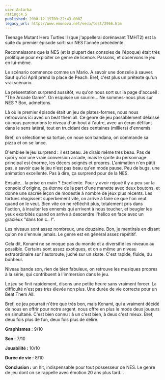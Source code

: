 ```yaml
---
user:Antarka
rating:4.5
published: 2008-12-19T09:22:43.000Z
legacy_url: http://www.emunova.net/veda/test/2966.htm
---
```

Teenage Mutant Hero Turtles II (que j'appellerai dorénavant TMHT2) est la suite du premier épisode sorti sur NES l'année précédente.  

  

Reconnaissons que la NES (et la plupart des consoles de l'époque) était très prolifique pour exploiter ce genre de licence. Passons, et observons le jeu en lui-même.  

  

Le scénario commence comme un Mario. A savoir une donzelle à sauver. Sauf qu'ici April prend la place de Peach. Bref, c'est plus un prétexte qu'un vrai scénario.  

  

La présentation surprend aussitôt, vu qu'on nous sort sur la page d'accueil : "The Arcade Game". On esquisse un sourire... Ne sommes-nous plus sur NES ? Bon, admettons.  

  

Là où le premier épisode était un jeu de plates-formes, nous nous retrouvons ici avec un beat them all. Ce genre de jeu passablement délaissé où nous parcourions le niveau d'un bout à l'autre, avec un écran défilant dans le sens latéral, tout en trucidant des centaines (milliers) d'ennemis.  

  

Bref, on sélectionne sa tortue, on noue son bandana, on commande sa pizza et on se lance.  

  

D'emblée le jeu surprend : il est beau. Je dirais même très beau. Pas de quoi y voir une vraie conversion arcade, mais le sprite du personnage principal est énorme, les décors soignés et propres. L'animation n'en pâtit pas, à savoir que le jeu n'est pas beau qu'en mode pause. Peu de bugs, une animation excellente. Pas à dire, ça surprend pour de la NES.  

  

Ensuite... la prise en main ? Excellente. Pour y avoir rejoué il y a peu sur la console d'origine, ça étonne de la part d'une manette avec deux boutons, et donne une sacrée leçon de modestie à nombre de jeux plus récents. Les tortues réagissent superbement vite, on arrive à faire ce que l'on veut quand on le veut. Bien vite on ne réfléchit plus, totalement pris dans l'action, à insulter les ennemis qui arrivent à nous toucher, et beugler les yeux exorbités quand on arrive à descendre l'hélico en face avec un gracieux "dans ton c.. !".  

  

Les niveaux sont assez nombreux, une douzaine. Bon, je mentirais en disant qu'on ne s'ennuie jamais. Le genre est en général assez répétitif.  

  

Cela dit, Konami ne se moque pas du monde et a diversifié les niveaux au possible. Certains sont assez exotiques, et on a même un niveau extraordinaire sur l'autoroute, juché sur un skate. C'est rapide, fluide, du bonheur.  

  

Niveau bande son, rien de bien fabuleux, on retrouve les musiques propres à la série, qui contribuent à l'immersion dans le jeu.  

  

Le jeu se finit rapidement, disons une petite heure sans vraiment forcer. La difficulté n'est pas très élevée non plus. Une durée de vie correcte pour un Beat Them All.  

  

Bref, ce jeu pourrait n'être que très bon, mais Konami, qui a vraiment décidé de nous en offrir pour notre argent, nous offre en plus le mode deux joueurs en simultané. C'est bien connu : à un c'est bien, à deux c'est mieux. Bref, deux fois plus de fun, deux fois plus de délire.  

  

  

**Graphismes :** 9/10  

  

**Son :** 7/10   

  

**Jouabilité :** 10/10  

  

**Durée de vie :** 8/10  

  

**Conclusion :** un hit, indispensable pour tout possesseur de NES. Le genre de jeu dont on se rappelle avec émotion 20 ans plus tard...